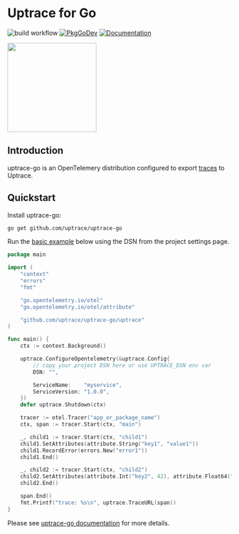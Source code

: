 # Uptrace for Go

![build workflow](https://github.com/uptrace/uptrace-go/actions/workflows/build.yml/badge.svg)
[![PkgGoDev](https://pkg.go.dev/badge/github.com/uptrace-go/uptrace-go)](https://pkg.go.dev/github.com/uptrace/uptrace-go)
[![Documentation](https://img.shields.io/badge/uptrace-documentation-informational)](https://docs.uptrace.dev/go/)

<a href="https://docs.uptrace.dev/go/">
  <img src="https://docs.uptrace.dev/devicons/go-original.svg" height="200px" />
</a>

## Introduction

uptrace-go is an OpenTelemery distribution configured to export
[traces](https://docs.uptrace.dev/tracing/#spans) to Uptrace.

## Quickstart

Install uptrace-go:

```bash
go get github.com/uptrace/uptrace-go
```

Run the [basic example](example/basic) below using the DSN from the project settings page.

```go
package main

import (
	"context"
	"errors"
	"fmt"

	"go.opentelemetry.io/otel"
	"go.opentelemetry.io/otel/attribute"

	"github.com/uptrace/uptrace-go/uptrace"
)

func main() {
	ctx := context.Background()

	uptrace.ConfigureOpentelemetry(&uptrace.Config{
		// copy your project DSN here or use UPTRACE_DSN env var
		DSN: "",

		ServiceName:    "myservice",
		ServiceVersion: "1.0.0",
	})
	defer uptrace.Shutdown(ctx)

	tracer := otel.Tracer("app_or_package_name")
	ctx, span := tracer.Start(ctx, "main")

	_, child1 := tracer.Start(ctx, "child1")
	child1.SetAttributes(attribute.String("key1", "value1"))
	child1.RecordError(errors.New("error1"))
	child1.End()

	_, child2 := tracer.Start(ctx, "child2")
	child2.SetAttributes(attribute.Int("key2", 42), attribute.Float64("key3", 123.456))
	child2.End()

	span.End()
	fmt.Printf("trace: %s\n", uptrace.TraceURL(span))
}
```

Please see [uptrace-go documentation](https://docs.uptrace.dev/go/) for more details.
